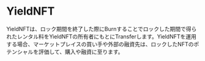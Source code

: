 # YieldNFT

YieldNFTは、ロック期間を終了した際にBurnすることでロックした期間で得られたレンタル料をYieldNFTの所有者にもとにTransferします。YieldNFTを運用する場合、マーケットプレイスの買い手や外部の融資先は、ロックしたNFTのポテンシャルを評価して、購入や融資に至ります。
